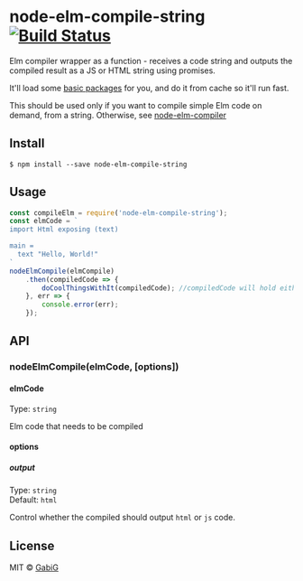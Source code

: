 # node-elm-compile-string [![Build Status](https://travis-ci.org/GabiGrin/node-elm-compile.svg?branch=master)](https://travis-ci.org/GabiGrin/node-elm-compile-string)

Elm compiler wrapper as a function - receives a code string and outputs the compiled result as a JS or HTML string using promises.

It'll load some [basic packages](cache/elm-package.json) for you, and do it from cache so it'll run fast.

This should be used only if you want to compile simple Elm code on demand, from a string. Otherwise, see [node-elm-compiler](https://github.com/rtfeldman/node-elm-compiler)

## Install

```
$ npm install --save node-elm-compile-string
```


## Usage

```js
const compileElm = require('node-elm-compile-string');
const elmCode = `
import Html exposing (text)

main =
  text "Hello, World!"
`
nodeElmCompile(elmCompile)
	.then(compiledCode => {
		doCoolThingsWithIt(compiledCode); //compiledCode will hold either the compiled html or js
	}, err => {
		console.error(err);
	});
```


## API

### nodeElmCompile(elmCode, [options])

#### elmCode

Type: `string`

Elm code that needs to be compiled

#### options

##### output

Type: `string`<br>
Default: `html`

Control whether the compiled should output  `html` or `js` code.


## License

MIT © [GabiG](https://github.com/GabiGrin)
